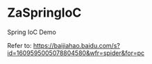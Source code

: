 # ZaSpringIoC
Spring IoC Demo

Refer to:
    https://baijiahao.baidu.com/s?id=1609595005078804580&wfr=spider&for=pc
